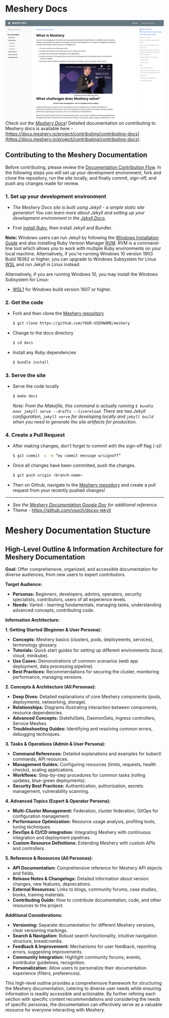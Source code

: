 # Meshery Docs

![assets/img/docs-screenshot.png](assets/img/docs-screenshot.png)
_Check out the [Meshery Docs](https://docs.meshery.io/)!_
Detailed documentation on contributing to Meshery docs is available here - [https://docs.meshery.io/project/contributing/contributing-docs](https://docs.meshery.io/project/contributing/contributing-docs).

## Contributing to the Meshery Documentation

Before contributing, please review the [Documentation Contribution Flow](https://github.com/meshery/meshery/blob/master/CONTRIBUTING.md#documentation-contribution-flow). In the following steps you will set up your development environment, fork and clone the repository, run the site locally, and finally commit, sign-off, and push any changes made for review.

### 1. Set up your development environment

- _The Meshery Docs site is built using Jekyll - a simple static site generator! You can learn more about Jekyll and setting up your development environment in the [Jekyll Docs](https://jekyllrb.com/docs/)._

- First [install Ruby](https://jekyllrb.com/docs/installation/), then install Jekyll and Bundler.

**Note:** Windows users can run Jekyll by following the [Windows Installation Guide](https://jekyllrb.com/docs/installation/windows/) and also installing Ruby Version Manager [RVM](https://rvm.io). RVM is a command-line tool which allows you to work with multiple Ruby environments on your local machine. Alternatively, if you're running Windows 10 version 1903 Build 18362 or higher, you can upgrade to Windows Subsystem for Linux [WSL](https://docs.microsoft.com/en-us/windows/wsl/install-win10) and run Jekyll in Linux instead.

Alternatively, if you are running Windows 10, you may install the Windows Subsystem for Linux:

- [WSL1](https://docs.microsoft.com/en-us/windows/wsl/install-win10) for Windows build version 1607 or higher.

### 2. Get the code

- Fork and then clone the [Meshery repository](https://github.com/meshery/meshery)
  ```bash
  $ git clone https://github.com/YOUR-USERNAME/meshery
  ```
- Change to the docs directory
  ```bash
  $ cd docs
  ```
- Install any Ruby dependencies
  ```bash
  $ bundle install
  ```

### 3. Serve the site

- Serve the code locally
  ```bash
  $ make docs
  ```
  _Note: From the Makefile, this command is actually running `$ bundle exec jekyll serve --drafts --livereload`. There are two Jekyll configuration, `jekyll serve` for developing locally and `jekyll build` when you need to generate the site artifacts for production._

### 4. Create a Pull Request

- After making changes, don't forget to commit with the sign-off flag (-s)!
  ```bash
  $ git commit -s -m “my commit message w/signoff”
  ```
- Once all changes have been committed, push the changes.
  ```bash
  $ git push origin <branch-name>
  ```
- Then on Github, navigate to the [Meshery repository](https://github.com/meshery/meshery) and create a pull request from your recently pushed changes!

---

- _See the [Meshery Documentation Google Doc](https://docs.google.com/document/d/17guuaxb0xsfutBCzyj2CT6OZiFnMu9w4PzoILXhRXSo/edit) for additional reference._
- Theme - https://github.com/vsoch/docsy-jekyll

# Meshery Documentation Stucture

## High-Level Outline & Information Architecture for Meshery Documentation

**Goal:** Offer comprehensive, organized, and accessible documentation for diverse audiences, from new users to expert contributors.

**Target Audience:**

- **Personas:** Beginners, developers, admins, operators, security specialists, contributors, users of all experience levels.
- **Needs:** Varied - learning fundamentals, managing tasks, understanding advanced concepts, contributing code.

**Information Architecture:**

**1. Getting Started (Beginner & User Persona):**

- **Concepts:** Meshery basics (clusters, pods, deployments, services), terminology glossary.
- **Tutorials:** Quick start guides for setting up different environments (local, cloud, minikube).
- **Use Cases:** Demonstrations of common scenarios (web app deployment, data processing pipeline).
- **Best Practices:** Recommendations for securing the cluster, monitoring performance, managing versions.

**2. Concepts & Architecture (All Personas):**

- **Deep Dives:** Detailed explanations of core Meshery components (pods, deployments, networking, storage).
- **Relationships:** Diagrams illustrating interaction between components, resource dependencies.
- **Advanced Concepts:** StatefulSets, DaemonSets, Ingress controllers, Service Meshes.
- **Troubleshooting Guides:** Identifying and resolving common errors, debugging techniques.

**3. Tasks & Operations (Admin & User Persona):**

- **Command References:** Detailed explanations and examples for kubectl commands, API resources.
- **Management Guides:** Configuring resources (limits, requests, health checks), scaling applications.
- **Workflows:** Step-by-step procedures for common tasks (rolling updates, blue-green deployments).
- **Security Best Practices:** Authentication, authorization, secrets management, vulnerability scanning.

**4. Advanced Topics (Expert & Operator Persona):**

- **Multi-Cluster Management:** Federation, cluster federation, GitOps for configuration management.
- **Performance Optimization:** Resource usage analysis, profiling tools, tuning techniques.
- **DevOps & CI/CD integration:** Integrating Meshery with continuous integration and deployment pipelines.
- **Custom Resource Definitions:** Extending Meshery with custom APIs and controllers.

**5. Reference & Resources (All Personas):**

- **API Documentation:** Comprehensive reference for Meshery API objects and fields.
- **Release Notes & Changelogs:** Detailed information about version changes, new features, deprecations.
- **External Resources:** Links to blogs, community forums, case studies, books, training materials.
- **Contributing Guide:** How to contribute documentation, code, and other resources to the project.

**Additional Considerations:**

- **Versioning:** Separate documentation for different Meshery versions, clear versioning markings.
- **Search & Navigation:** Robust search functionality, intuitive navigation structure, breadcrumbs.
- **Feedback & Improvement:** Mechanisms for user feedback, reporting errors, suggesting improvements.
- **Community Integration:** Highlight community forums, events, contributor guidelines, recognition.
- **Personalization:** Allow users to personalize their documentation experience (filters, preferences).

This high-level outline provides a comprehensive framework for structuring the Meshery documentation, catering to diverse user needs while ensuring information is readily accessible and actionable. By further refining each section with specific content recommendations and considering the needs of specific personas, the documentation can effectively serve as a valuable resource for everyone interacting with Meshery.

